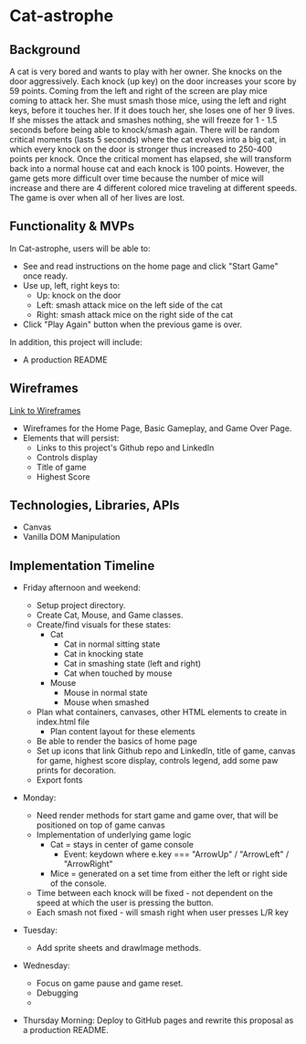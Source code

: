 # Cat-astrophe

## Background

A cat is very bored and wants to play with her owner. She knocks on the door aggressively. Each knock (up key) on the door increases your score by 59 points. Coming from the left and right of the screen are play mice coming to attack her. She must smash those mice, using the left and right keys, before it touches her. If it does touch her, she loses one of her 9 lives. If she misses the attack and smashes nothing, she will freeze for 1 - 1.5 seconds before being able to knock/smash again. There will be random critical moments (lasts 5 seconds) where the cat evolves into a big cat, in which every knock on the door is stronger thus increased to 250-400 points per knock. Once the critical moment has elapsed, she will transform back into a normal house cat and each knock is 100 points. However, the game gets more difficult over time because the number of mice will increase and there are 4 different colored mice traveling at different speeds. The game is over when all of her lives are lost. 

## Functionality & MVPs

In Cat-astrophe, users will be able to:
* See and read instructions on the home page and click "Start Game" once ready.
* Use up, left, right keys to:
  * Up: knock on the door
  * Left: smash attack mice on the left side of the cat
  * Right: smash attack mice on the right side of the cat
* Click "Play Again" button when the previous game is over.
  
In addition, this project will include:
* A production README

## Wireframes
[Link to Wireframes](https://www.figma.com/file/SDYybJ6L5S585wIjpIYE5B/Cat-astrophe-Wireframe?node-id=0%3A1&t=opDBz5HAaghEkgOK-1)
* Wireframes for the Home Page, Basic Gameplay, and Game Over Page.
* Elements that will persist: 
  * Links to this project's Github repo and LinkedIn
  * Controls display
  * Title of game
  * Highest Score
  
## Technologies, Libraries, APIs
* Canvas
* Vanilla DOM Manipulation

## Implementation Timeline
* Friday afternoon and weekend:
  * Setup project directory. 
  * Create Cat, Mouse, and Game classes.
  * Create/find visuals for these states:
    * Cat
      * Cat in normal sitting state
      * Cat in knocking state
      * Cat in smashing state (left and right)
      * Cat when touched by mouse
    * Mouse
      * Mouse in normal state
      * Mouse when smashed
  * Plan what containers, canvases, other HTML elements to create in index.html file
    * Plan content layout for these elements
  * Be able to render the basics of home page
  * Set up icons that link Github repo and LinkedIn, title of game, canvas for game, highest score display, controls legend, add some paw prints for decoration.
  * Export fonts
  
* Monday: 
  * Need render methods for start game and game over, that will be positioned on top of game canvas
  * Implementation of underlying game logic 
    * Cat = stays in center of game console 
      * Event: keydown where e.key === "ArrowUp" / "ArrowLeft" / "ArrowRight"
    * Mice = generated on a set time from either the left or right side of the console. 
  * Time between each knock will be fixed - not dependent on the speed at which the user is pressing the button.
  * Each smash not fixed - will smash right when user presses L/R key
  

* Tuesday:
  * Add sprite sheets and drawImage methods.

* Wednesday:
  * Focus on game pause and game reset. 
  * Debugging
  * 

* Thursday Morning: Deploy to GitHub pages and rewrite this proposal as a production README.
 
